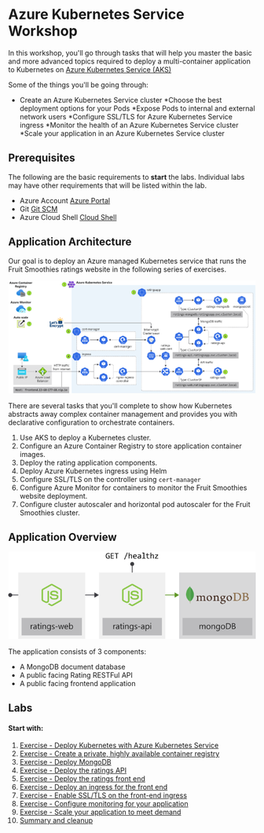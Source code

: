 Azure Kubernetes Service Workshop 
===

In this workshop, you'll go through tasks that will help you master the basic and more advanced topics required to deploy a multi-container application to Kubernetes on [Azure Kubernetes Service (AKS)](https://azure.microsoft.com/en-us/services/kubernetes-service/)

Some of the things you'll be going through:

* Create an Azure Kubernetes Service cluster
*Choose the best deployment options for your Pods
*Expose Pods to internal and external network users
*Configure SSL/TLS for Azure Kubernetes Service ingress
*Monitor the health of an Azure Kubernetes Service cluster
*Scale your application in an Azure Kubernetes Service cluster

## Prerequisites 
The following are the basic requirements to **start** the labs. Individual labs may have other requirements that will be listed within the lab.

* Azure Account [Azure Portal](https://portal.azure.com)
* Git [Git SCM](https://git-scm.com/downloads)
* Azure Cloud Shell [Cloud Shell](https://shell.azure.com)

## Application Architecture
Our goal is to deploy an Azure managed Kubernetes service that runs the Fruit Smoothies ratings website in the following series of exercises.

![Application Architecture](/assets/img/application-architecture.svg "Application Architecture")

There are several tasks that you'll complete to show how Kubernetes abstracts away complex container management and provides you with declarative configuration to orchestrate containers.

1. Use AKS to deploy a Kubernetes cluster.
2. Configure an Azure Container Registry to store application container images.
3. Deploy the rating application components.
4. Deploy Azure Kubernetes ingress using Helm
5. Configure SSL/TLS on the controller using `cert-manager`
6. Configure Azure Monitor for containers to monitor the Fruit Smoothies website deployment.
7. Configure cluster autoscaler and horizontal pod autoscaler for the Fruit Smoothies cluster.

## Application Overview

![Application Overview](/assets/img/application-overview.svg "Application Overview")

The application consists of 3 components:
* A MongoDB document database
* A public facing Rating RESTFul API
* A public facing frontend application

## Labs

#### Start with:
1. [Exercise - Deploy Kubernetes with Azure Kubernetes Service](labs/create-aks-cluster/README.md)
2. [Exercise - Create a private, highly available container registry](labs/azure-container-registry/README.md)
3. [Exercise - Deploy MongoDB](labs/deploy-mongodb/README.md)
4. [Exercise - Deploy the ratings API](labs/ratings-api/README.md)
5. [Exercise - Deploy the ratings front end](/labs/ratings-web/README.md)
6. [Exercise - Deploy an ingress for the front end](/labs/ingress/README.md)
7. [Exercise - Enable SSL/TLS on the front-end ingress](/labs/tls-ingress/README.md)
8. [Exercise - Configure monitoring for your application](/labs/monitoring/README.md)
9. [Exercise - Scale your application to meet demand](/labs/scaling/README.md)
10. [Summary and cleanup](/labs/cleanup/README.md)
